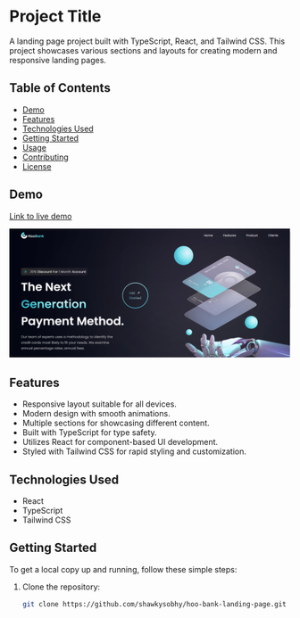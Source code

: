 # Project Title

A landing page project built with TypeScript, React, and Tailwind CSS. This project showcases various sections and layouts for creating modern and responsive landing pages.

## Table of Contents

- [Demo](#demo)
- [Features](#features)
- [Technologies Used](#technologies-used)
- [Getting Started](#getting-started)
- [Usage](#usage)
- [Contributing](#contributing)
- [License](#license)

## Demo

[Link to live demo](https://hoo-bank-landing-page-six.vercel.app/)

![Project Screenshot](public/screenshot.png)

## Features

- Responsive layout suitable for all devices.
- Modern design with smooth animations.
- Multiple sections for showcasing different content.
- Built with TypeScript for type safety.
- Utilizes React for component-based UI development.
- Styled with Tailwind CSS for rapid styling and customization.

## Technologies Used

- React
- TypeScript
- Tailwind CSS

## Getting Started

To get a local copy up and running, follow these simple steps:

1. Clone the repository:

   ```bash
   git clone https://github.com/shawkysobhy/hoo-bank-landing-page.git
